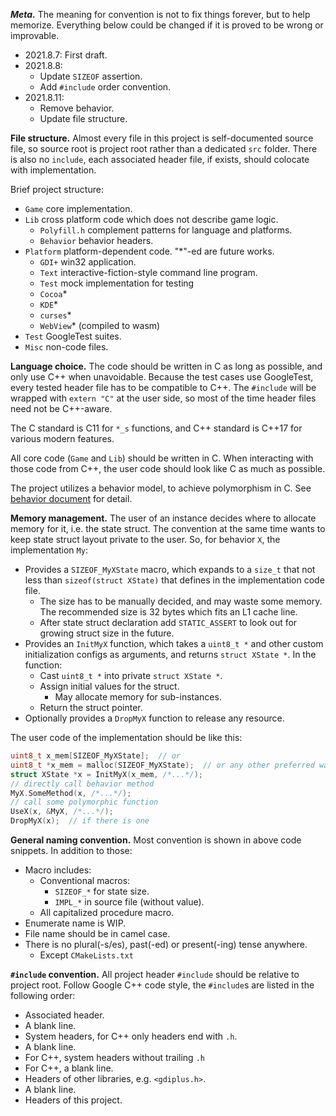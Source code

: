 ***Meta.*** The meaning for convention is not to fix things forever, but to help memorize. Everything below could be changed if it is proved to be wrong or improvable.
* 2021.8.7: First draft.
* 2021.8.8: 
  * Update `SIZEOF` assertion.
  * Add `#include` order convention.
* 2021.8.11:
  * Remove behavior.
  * Update file structure.

**File structure.** Almost every file in this project is self-documented source file, so source root is project root rather than a dedicated `src` folder. There is also no `include`, each associated header file, if exists, should colocate with implementation.

Brief project structure:
* `Game` core implementation.
* `Lib` cross platform code which does not describe game logic.
  * `Polyfill.h` complement patterns for language and platforms.
  * `Behavior` behavior headers.
* `Platform` platform-dependent code. "*"-ed are future works.
  * `GDI+` win32 application.
  * `Text` interactive-fiction-style command line program.
  * `Test` mock implementation for testing
  * `Cocoa`*
  * `KDE`*
  * `curses`*
  * `WebView`* (compiled to wasm)
* `Test` GoogleTest suites.
* `Misc` non-code files.

**Language choice.** The code should be written in C as long as possible, and only use C++ when unavoidable. Because the test cases use GoogleTest, every tested header file has to be compatible to C++. The `#include` will be wrapped with `extern "C"` at the user side, so most of the time header files need not be C++-aware.

The C standard is C11 for `*_s` functions, and C++ standard is C++17 for various modern features.

All core code (`Game` and `Lib`) should be written in C. When interacting with those code from C++, the user code should look like C as much as possible.

The project utilizes a behavior model, to achieve polymorphism in C. See [behavior document] for detail.

[behavior document]: /Misc/Behavior.md

**Memory management.** The user of an instance decides where to allocate memory for it, i.e. the state struct. The convention at the same time wants to keep state struct layout private to the user. So, for behavior `X`, the implementation `My`:
* Provides a `SIZEOF_MyXState` macro, which expands to a `size_t` that not less than `sizeof(struct XState)` that defines in the implementation code file.
  * The size has to be manually decided, and may waste some memory. The recommended size is 32 bytes which fits an L1 cache line.
  * After state struct declaration add `STATIC_ASSERT` to look out for growing struct size in the future.
* Provides an `InitMyX` function, which takes a `uint8_t *` and other custom initialization configs as arguments, and returns `struct XState *`. In the function:
  * Cast `uint8_t *` into private `struct XState *`.
  * Assign initial values for the struct.
    * May allocate memory for sub-instances.
  * Return the struct pointer.
* Optionally provides a `DropMyX` function to release any resource.

The user code of the implementation should be like this:

```C
uint8_t x_mem[SIZEOF_MyXState];  // or
uint8_t *x_mem = malloc(SIZEOF_MyXState);  // or any other preferred way
struct XState *x = InitMyX(x_mem, /*...*/);
// directly call behavior method
MyX.SomeMethod(x, /*...*/);
// call some polymorphic function
UseX(x, &MyX, /*...*/);
DropMyX(x);  // if there is one
```

**General naming convention.** Most convention is shown in above code snippets. In addition to those:
* Macro includes:
  * Conventional macros:
    * `SIZEOF_*` for state size.
    * `IMPL_*` in source file (without value).
  * All capitalized procedure macro.
* Enumerate name is WIP.
* File name should be in camel case.
* There is no plural(-s/es), past(-ed) or present(-ing) tense anywhere.
  * Except `CMakeLists.txt`

**`#include` convention.** All project header `#include` should be relative to project root. Follow Google C++ code style, the `#include`s are listed in the following order:
* Associated header.
* A blank line.
* System headers, for C++ only headers end with `.h`.
* A blank line.
* For C++, system headers without trailing `.h`
* For C++, a blank line.
* Headers of other libraries, e.g. `<gdiplus.h>`.
* A blank line.
* Headers of this project.
